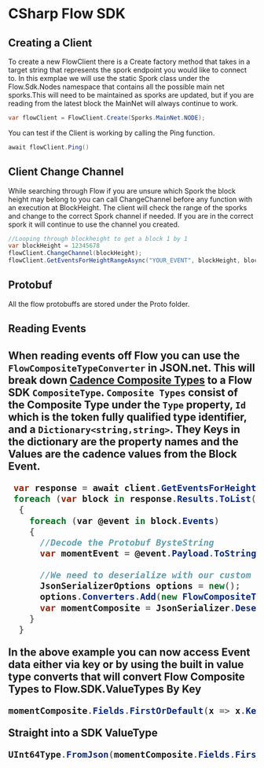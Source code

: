 <h1> CSharp Flow SDK </h1>

<h2> Creating a Client </h2>
To create a new FlowClient there is a Create factory method that takes in a target string that represents the spork endpoint you would like to connect to. In this exmplae we will use the static Spork class under the Flow.Sdk.Nodes namespace that contains all the possible main net sporks.This will need to be maintained as sporks are updated, but if you are reading from the latest block the MainNet will always continue to work.

```csharp 
var flowClient = FlowClient.Create(Sporks.MainNet.NODE); 
```

You can test if the Client is working by calling the Ping function.

```csharp 
await flowClient.Ping()
```

<h2> Client Change Channel </h2>
While searching through Flow if you are unsure which Spork the block height may belong to you can call ChangeChannel before any function with an execution at BlockHeight. The client will check the range of the sporks and change to the correct Spork channel if needed. If you are in the correct spork it will continue to use the channel you created.

```csharp
//Looping through blockheight to get a block 1 by 1
var blockHeight = 12345678
flowClient.ChangeChannel(blockHeight);
flowClient.GetEventsForHeightRangeAsync("YOUR_EVENT", blockHeight, blockHeight);
```

<h2> Protobuf </h2>
All the flow protobuffs are stored under the Proto folder.

<h2> Reading Events <h2>
  
When reading events off Flow you can use the ```FlowCompositeTypeConverter``` in JSON.net. This will break down [Cadence Composite Types](https://docs.onflow.org/cadence/json-cadence-spec#composites-struct-resource-event-contract-enum) to a Flow SDK ```CompositeType```. ```Composite Types``` consist of the Composite Type under the ```Type``` property, ```Id``` which is the token fully qualified type identifier, and a ```Dictionary<string,string>```. They Keys in the dictionary are the property names and the Values are the cadence values from the Block Event.

```csharp
 var response = await client.GetEventsForHeightRangeAsync(MOMENT_LISTED_EVENT, startBlockHeight, endBlockHeight);
 foreach (var block in response.Results.ToList())
  {
    foreach (var @event in block.Events)
    {
      //Decode the Protobuf BysteString
      var momentEvent = @event.Payload.ToString(Encoding.Default);

      //We need to deserialize with our custom serializer for composite types
      JsonSerializerOptions options = new();
      options.Converters.Add(new FlowCompositeTypeConverter());
      var momentComposite = JsonSerializer.Deserialize<CompositeType>(momentEvent, options);     
    } 
  }
```

In the above example you can now access Event data either via key or by using the built in value type converts that will convert Flow Composite Types to Flow.SDK.ValueTypes
**By Key**
```csharp
momentComposite.Fields.FirstOrDefault(x => x.Key == "id").Value)
```
**Straight into a SDK ValueType**
```csharp
UInt64Type.FromJson(momentComposite.Fields.FirstOrDefault(x => x.Key == "id").Value);
```
